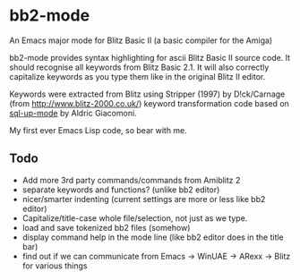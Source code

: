 # bb2-mode
An Emacs major mode for Blitz Basic II (a basic compiler for the Amiga)

bb2-mode provides syntax highlighting for ascii Blitz Basic II source code. It should recognise all keywords from Blitz Basic 2.1.
It will also correctly capitalize keywords as you type them like in the original Blitz II editor.

Keywords were extracted from Blitz using Stripper (1997) by D!ck/Carnage (from http://www.blitz-2000.co.uk/)
keyword transformation code based on [sql-up-mode](https://github.com/Trevoke/sqlup-mode.el) by Aldric Giacomoni.

My first ever Emacs Lisp code, so bear with me.

## Todo
* Add more 3rd party commands/commands from Amiblitz 2
* separate keywords and functions? (unlike bb2 editor)
* nicer/smarter indenting (current settings are more or less like bb2 editor)
* Capitalize/title-case whole file/selection, not just as we type.
* load and save tokenized bb2 files (somehow)
* display command help in the mode line (like bb2 editor does in the title bar)
* find out if we can communicate from Emacs -> WinUAE -> ARexx -> Blitz for various things
